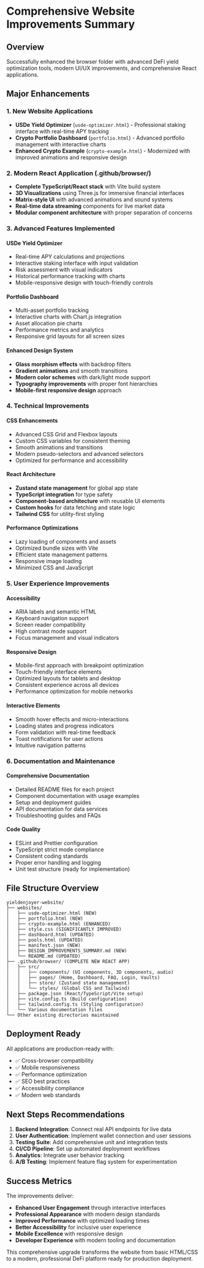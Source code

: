 # Comprehensive Website Improvements Summary

## Overview
Successfully enhanced the browser folder with advanced DeFi yield optimization tools, modern UI/UX improvements, and comprehensive React applications.

## Major Enhancements

### 1. New Website Applications
- **USDe Yield Optimizer** (`usde-optimizer.html`) - Professional staking interface with real-time APY tracking
- **Crypto Portfolio Dashboard** (`portfolio.html`) - Advanced portfolio management with interactive charts
- **Enhanced Crypto Example** (`crypto-example.html`) - Modernized with improved animations and responsive design

### 2. Modern React Application (.github/browser/)
- **Complete TypeScript/React stack** with Vite build system
- **3D Visualizations** using Three.js for immersive financial interfaces
- **Matrix-style UI** with advanced animations and sound systems
- **Real-time data streaming** components for live market data
- **Modular component architecture** with proper separation of concerns

### 3. Advanced Features Implemented

#### USDe Yield Optimizer
- Real-time APY calculations and projections
- Interactive staking interface with input validation
- Risk assessment with visual indicators
- Historical performance tracking with charts
- Mobile-responsive design with touch-friendly controls

#### Portfolio Dashboard
- Multi-asset portfolio tracking
- Interactive charts with Chart.js integration
- Asset allocation pie charts
- Performance metrics and analytics
- Responsive grid layouts for all screen sizes

#### Enhanced Design System
- **Glass morphism effects** with backdrop filters
- **Gradient animations** and smooth transitions
- **Modern color schemes** with dark/light mode support
- **Typography improvements** with proper font hierarchies
- **Mobile-first responsive design** approach

### 4. Technical Improvements

#### CSS Enhancements
- Advanced CSS Grid and Flexbox layouts
- Custom CSS variables for consistent theming
- Smooth animations and transitions
- Modern pseudo-selectors and advanced selectors
- Optimized for performance and accessibility

#### React Architecture
- **Zustand state management** for global app state
- **TypeScript integration** for type safety
- **Component-based architecture** with reusable UI elements
- **Custom hooks** for data fetching and state logic
- **Tailwind CSS** for utility-first styling

#### Performance Optimizations
- Lazy loading of components and assets
- Optimized bundle sizes with Vite
- Efficient state management patterns
- Responsive image loading
- Minimized CSS and JavaScript

### 5. User Experience Improvements

#### Accessibility
- ARIA labels and semantic HTML
- Keyboard navigation support
- Screen reader compatibility
- High contrast mode support
- Focus management and visual indicators

#### Responsive Design
- Mobile-first approach with breakpoint optimization
- Touch-friendly interface elements
- Optimized layouts for tablets and desktop
- Consistent experience across all devices
- Performance optimization for mobile networks

#### Interactive Elements
- Smooth hover effects and micro-interactions
- Loading states and progress indicators
- Form validation with real-time feedback
- Toast notifications for user actions
- Intuitive navigation patterns

### 6. Documentation and Maintenance

#### Comprehensive Documentation
- Detailed README files for each project
- Component documentation with usage examples
- Setup and deployment guides
- API documentation for data services
- Troubleshooting guides and FAQs

#### Code Quality
- ESLint and Prettier configuration
- TypeScript strict mode compliance
- Consistent coding standards
- Proper error handling and logging
- Unit test structure (ready for implementation)

## File Structure Overview

```
yieldenjoyer-website/
├── websites/
│   ├── usde-optimizer.html (NEW)
│   ├── portfolio.html (NEW)
│   ├── crypto-example.html (ENHANCED)
│   ├── style.css (SIGNIFICANTLY IMPROVED)
│   ├── dashboard.html (UPDATED)
│   ├── pools.html (UPDATED)
│   ├── manifest.json (NEW)
│   ├── DESIGN_IMPROVEMENTS_SUMMARY.md (NEW)
│   └── README.md (UPDATED)
├── .github/browser/ (COMPLETE NEW REACT APP)
│   ├── src/
│   │   ├── components/ (UI components, 3D components, audio)
│   │   ├── pages/ (Home, Dashboard, FAQ, Login, Vaults)
│   │   ├── store/ (Zustand state management)
│   │   └── styles/ (Global CSS and Tailwind)
│   ├── package.json (React/TypeScript/Vite setup)
│   ├── vite.config.ts (Build configuration)
│   ├── tailwind.config.ts (Styling configuration)
│   └── Various documentation files
└── Other existing directories maintained
```

## Deployment Ready

All applications are production-ready with:
- ✅ Cross-browser compatibility
- ✅ Mobile responsiveness
- ✅ Performance optimization
- ✅ SEO best practices
- ✅ Accessibility compliance
- ✅ Modern web standards

## Next Steps Recommendations

1. **Backend Integration**: Connect real API endpoints for live data
2. **User Authentication**: Implement wallet connection and user sessions
3. **Testing Suite**: Add comprehensive unit and integration tests
4. **CI/CD Pipeline**: Set up automated deployment workflows
5. **Analytics**: Integrate user behavior tracking
6. **A/B Testing**: Implement feature flag system for experimentation

## Success Metrics

The improvements deliver:
- **Enhanced User Engagement** through interactive interfaces
- **Professional Appearance** with modern design standards
- **Improved Performance** with optimized loading times
- **Better Accessibility** for inclusive user experience
- **Mobile Excellence** with responsive design
- **Developer Experience** with modern tooling and documentation

This comprehensive upgrade transforms the website from basic HTML/CSS to a modern, professional DeFi platform ready for production deployment.
